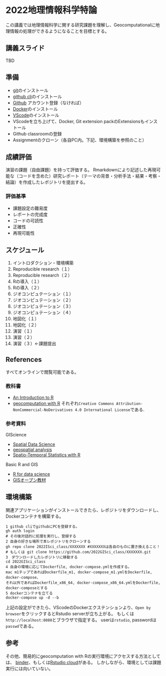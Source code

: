 # 2022地理情報科学特論
この講義では地理情報科学に関する研究課題を理解し、Geocomputationalに地理情報の処理ができるようになることを目標とする。


## 講義スライド
TBD
## 準備
- [git](https://git-scm.com/downloads)のインストール
- [github cli](https://cli.github.com)のインストール
- [Github](https://github.com/) アカウント登録（なければ）
- [Docker](https://docs.docker.com/get-docker/)のインストール
- [VScode](https://code.visualstudio.com)のインストール
- VScodeを立ち上げて、Docker, Git extension packのExtensionsもインストール
- Github classroomの登録
- Assignmentのクローン（各自PC内。下記、環境構築を参照のこと）

## 成績評価
演習の課題（自由課題）を持って評価する。
Rmarkdownにより記述した再現可能な（コードを含めた）研究レポート（テーマの背景・分析手法・結果・考察・結論）を作成したレポジトリを提出する。

### 評価基準
- 課題設定の難易度
- レポートの完成度
- コードの可読性
- 正確性
- 再現可能性

## スケジュール
1. イントロダクション・環境構築
2. Reproducible research（１）
3. Reproducible research（２）
4. Rの導入（１）
5. Rの導入（２）
6. ジオコンピュテーション（１）
7. ジオコンピュテーション（２）
8. ジオコンピュテーション（３）
9. ジオコンピュテーション（４）
10. 地図化（１）
11. 地図化（２）
13. 演習（１）
14. 演習（２）
15. 演習（３）←課題提出

## References
すべてオンラインで閲覧可能である。
### 教科書
- [An Introduction to R](https://intro2r.com)
- [geocomputation with R](https://geocompr.robinlovelace.net/)
それぞれ`Creative Commons Attribution-NonCommercial-NoDerivatives 4.0 International License`である.

### 参考資料
GIScience
- [Spatial Data Science](https://keen-swartz-3146c4.netlify.app/)
- [geospatial analysis](https://spatialanalysisonline.com/HTML/index.html)
- [Spatio-Temporal Statistics with R](https://spacetimewithr.org/)

Basic R and GIS
- [R for data science](https://r4ds.had.co.nz/)
- [GISオープン教材](https://gis-oer.github.io/gitbook/book/)



## 環境構築
関連アプリケーションがインストールできたら、レポジトリをダウンロードし、Dockerコンテナを構築する。

```
1 github cliでgithubにPCを登録する。
gh auth login
# その後対話的に処理を実行し、登録する
2 自身の好きな場所で本レポジトリをクローンする
gh repo clone 2022ISci_class/XXXXXXX #XXXXXXXは各自のものに置き換えること！
# もしくは git clone https://github.com/2022GISci_class/XXXXXXX.git
3　ダウンロードしたレポジトリに移動する
cd 2022GISci_class
4 自身の環境に応じてDockerfile, docker-compose.ymlを作成する。
mac m1チップであればDockerfile_m1, docker-compose_m1.ymlをDockerfile, docker-compose、
それ以外であればDockerfile_x86_64, docker-compose_x86_64.ymlをDockerfile, docker-composeとする
5 dockerコンテナを立てる
docker-compose up -d --b
```

上記の設定ができたら、VScodeのDockerエクステンションより、`Open by browser`をクリックするとRstudio serverが立ち上がる。
もしくは``` http://localhost:8080 ```とブラウザで指定する。
userは`rstudio`, passwordは`passwd`である。


## 参考
その他、簡易的にgeocomputation with Rの実行環境にアクセスする方法としては、
[binder](https://mybinder.org/v2/gh/robinlovelace/geocompr/master?urlpath=rstudio)、もしくは[Rstudio cloud](https://rstudio.cloud/project/1642300)がある。
しかしながら、環境としては課題実行には向いていない。
